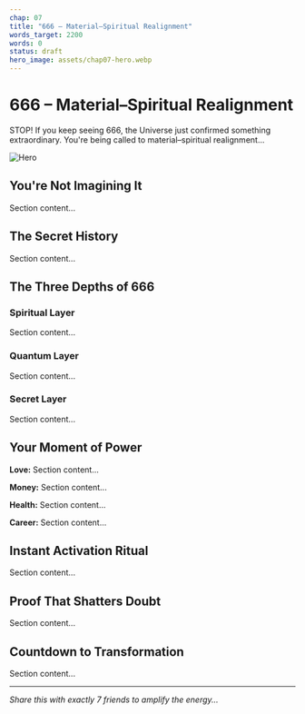 ```yaml
---
chap: 07
title: "666 – Material–Spiritual Realignment"
words_target: 2200
words: 0
status: draft
hero_image: assets/chap07-hero.webp
---
```


# 666 – Material–Spiritual Realignment

STOP! If you keep seeing 666, the Universe just confirmed something extraordinary. You're being called to material–spiritual realignment...

![Hero](../assets/chap07-hero.webp)

## You're Not Imagining It

Section content...

## The Secret History

Section content...

## The Three Depths of 666

### Spiritual Layer
Section content...

### Quantum Layer
Section content...

### Secret Layer
Section content...

## Your Moment of Power

**Love:** Section content...

**Money:** Section content...

**Health:** Section content...

**Career:** Section content...

## Instant Activation Ritual

Section content...

## Proof That Shatters Doubt

Section content...

## Countdown to Transformation

Section content...

---

*Share this with exactly 7 friends to amplify the energy...*
